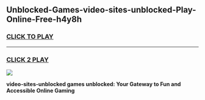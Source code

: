 
## Unblocked-Games-video-sites-unblocked-Play-Online-Free-h4y8h
<h3>
<a href="https://premium76.site?title=video-sites-unblocked&ref=26A">CLICK TO PLAY</a></h3>
<hr>

<h3>
<a href="https://premium76.site?title=video-sites-unblocked&ref=26A">CLICK 2 PLAY</a>
  
</h3>

<a href="https://premium76.site?title=video-sites-unblocked&ref=26A"><img src="https://clearcache.store/games.png"></a>


**video-sites-unblocked games unblocked: Your Gateway to Fun and Accessible Online Gaming**
